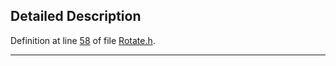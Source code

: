 ## Detailed Description

Definition at line <a href="Rotate_8h-source.md#l00058" class="el">58</a> of file <a href="Rotate_8h-source.md" class="el">Rotate.h</a>.

------------------------------------------------------------------------

